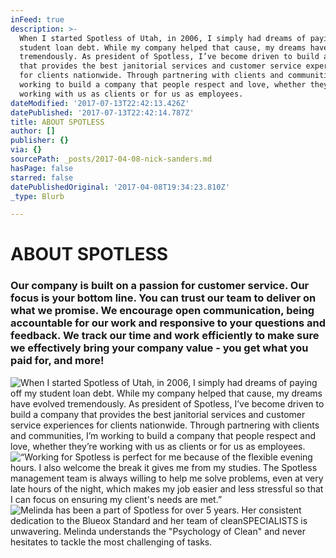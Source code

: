 ```yaml
---
inFeed: true
description: >-
  When I started Spotless of Utah, in 2006, I simply had dreams of paying off my
  student loan debt. While my company helped that cause, my dreams have evolved
  tremendously. As president of Spotless, I’ve become driven to build a company
  that provides the best janitorial services and customer service experiences
  for clients nationwide. Through partnering with clients and communities, I’m
  working to build a company that people respect and love, whether they’re
  working with us as clients or for us as employees.
dateModified: '2017-07-13T22:42:13.426Z'
datePublished: '2017-07-13T22:42:14.787Z'
title: ABOUT SPOTLESS
author: []
publisher: {}
via: {}
sourcePath: _posts/2017-04-08-nick-sanders.md
hasPage: false
starred: false
datePublishedOriginal: '2017-04-08T19:34:23.810Z'
_type: Blurb

---
```

# ABOUT SPOTLESS

### Our company is built on a passion for customer service. Our focus is your bottom line. You can trust our team to deliver on what we promise. We encourage open communication, being accountable for our work and responsive to your questions and feedback. We track our time and work efficiently to make sure we effectively bring your company value - you get what you paid for, and more!
![When I started Spotless of Utah, in 2006, I simply had dreams of paying off my student loan debt. While my company helped that cause, my dreams have evolved tremendously. As president of Spotless, I’ve become driven to build a company that provides the best janitorial services and customer service experiences for clients nationwide. Through partnering with clients and communities, I’m working to build a company that people respect and love, whether they’re working with us as clients or for us as employees.](https://the-grid-user-content.s3-us-west-2.amazonaws.com/f8290b03-d7cd-4f91-b794-fca508c789f4.png)
![“Working for Spotless is perfect for me because of the flexible evening hours. I also welcome the break it gives me from my studies. The Spotless management team is always willing to help me solve problems, even at very late hours of the night, which makes my job easier and less stressful so that I can focus on ensuring my client's needs are met.”](https://the-grid-user-content.s3-us-west-2.amazonaws.com/e8e7cf24-db12-4626-9e03-09b544b8abfc.jpg)
![Melinda has been a part of Spotless for over 5 years. Her consistent dedication to the Blueox Standard and her team of cleanSPECIALISTS is unwavering. Melinda understands the "Psychology of Clean" and never hesitates to tackle the most challenging of tasks.](https://the-grid-user-content.s3-us-west-2.amazonaws.com/f076a2b9-92f3-4756-9300-de7152d2d9f2.png)